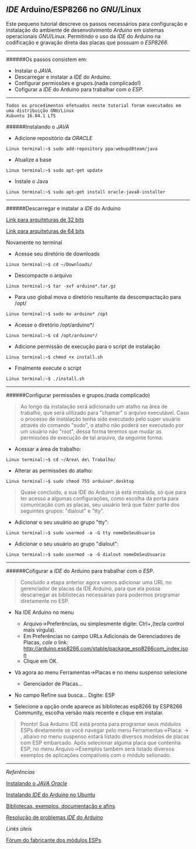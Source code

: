 ## _IDE_ Arduino/ESP8266 no _GNU_/Linux 

Este pequeno tutorial descreve os passos necessários para configuração e instalação do ambiente de desenvolvimento _Arduino_
em sistemas operacionais _GNU_/Linux. Permitindo o uso da _IDE_ do Arduino na codificação e gravação direta das placas que possuam o _ESP8266_.

***
######Os passos consistem em:
* Instalar o _JAVA_.
* Descarregar e instalar a _IDE_ do Arduino.
* Configurar permissões e grupos.(nada complicado!)
* Cofigurar a _IDE_ do Arduino para trabalhar com o _ESP_.

---

```
Todos os procedimentos efetuados neste tutorial foram executados em uma distribuição GNU/Linux
Xubuntu 16.04.1 LTS
```

######Instalando o _JAVA_

* Adicione repositório da _ORACLE_
```
Linux terminal:~$ sudo add-repository ppa:webupd8team/java
```
* Atualize a base
```
Linux terminal:~$ sudo apt-get update
```
* Instale o Java
```
Linux terminal:~$ sudo apt-get install oracle-java8-installer
```
---

######Descarregar e instalar a _IDE_ do Arduino

[Link para arquiteturas de 32 bits](https://www.arduino.cc/download.php?f=/arduino-nightly-linux32.tar.xz)

[Link para arquiteturas de 64 bits](https://www.arduino.cc/download.php?f=/arduino-nightly-linux64.tar.xz)

Novamente no terminal

* Acesse seu diretório de downloads
```
Linux terminal:~$ cd ~/Downloads/
```
* Descompacte o arquivo
```
Linux terminal:~$ tar -xvf arduino*.tar.gz
```
* Para uso global mova o diretório resultante da descompactação para /opt/
```
Linux terminal:~$ sudo mv arduino* /opt
```
* Acesse o diretório /opt/arduino*/
```
Linux terminal:~$ cd /opt/arduino*/
```
* Adicione permissão de execução para o script de instalação
```
Linux terminal:~$ chmod +x install.sh
```
* Finalmente execute o script
```
Linux terminal:~$ ./install.sh
```
---

######Configurar permissões e grupos.(nada complicado)

>Ao longo da instalação será adicionado um atalho na área de trabalho, que será ulitizado para "chamar" o arquivo executável. Caso o processo de instalação tenha sido executado pelo super usuário através do comando "sudo", o atalho não poderá ser    executado por um usuário não "root", dessa forma teremos que mudar as permissões de execução de tal arquivo, da seguinte forma:

* Acessar a área de trabalho:
```
Linux terminal:~$ cd ~/Área\ de\ Trabalho/
```
* Alterar as permissões do atalho:
```
Linux terminal:~$ sudo chmod 755 arduino*.desktop
```

>Quase concluído, a sua IDE do Arduino já está instalada, só que para ter acesso a algumas configurações, como escolha da porta para comunicação com as placas, seu usuário terá que fazer parte dos seguintes grupos: "dialout" e "tty".

* Adicionar o seu usuário ao grupo "tty":
```
Linux terminal:~$ sudo usermod -a -G tty nomeDoSeuUsuario
``` 
* Adicionar o seu usuário ao grupo "dialout":
```
Linux terminal:~$ sudo usermod -a -G dialout nomeDoSeuUsuario
```
---

######Cofigurar a _IDE_ do Arduino para trabalhar com o _ESP_.

>Concluído a etapa anterior agora vamos adicionar uma URL no gerenciador de placas da IDE Arduino, para que ela possa descarregar as bibliotecas necessárias para podermos programar diretamente no ESP.

* Na IDE Arduino no menu
  * Arquivo->Preferências, ou simplesmente digite: Ctrl+,(tecla control mais vírgula).
  * Em Preferências no campo URLs Adicionais de Gerenciadores de Placas, _cole_ o link:
    http://arduino.esp8266.com/stable/package_esp8266com_index.json
  * Clique em OK.

* Vá agora ao menu Ferramentas->Placas e no menu suspenso selecione
   * Gerenciador de Placas...

* No campo Refine sua busca... Digite: ESP

* Selecione a opção onde aparece as bibliotecas esp8266 by ESP8266 Community, escolha versão mais recente e clique em instalar.

>Pronto! Sua Arduino IDE está pronta para programar seus módulos ESPs diretamente se você navegar pelo menu Ferramentas->Placa: -> , abaixo no menu suspenso estará listado diversos modelos de placas com ESP embarcado. Após selecionar alguma placa que contenha ESP, no menu Arquivo->Exemplos também será listado diversos exemplos de aplicações compatíveis com o módulo selionado.

----

*Referências*

[Instalando o _JAVA Oracle_](http://www.webupd8.org/2012/09/install-oracle-java-8-in-ubuntu-via-ppa.html)

[Instalando _IDE_ do Arduino no Ubuntu](http://ubuntuhandbook.org/index.php/2015/11/install-arduino-ide-1-6-6-ubuntu/)

[Bibliotecas, exemplos, documentação e afins](https://github.com/esp8266/Arduino)

[Resolução de problemas _IDE_ do Arduino](https://www.arduino.cc/en/Guide/Troubleshooting#toc1)

*Links úteis*

[Fórum do fabricante dos módulos ESPs](http://bbs.espressif.com/)
